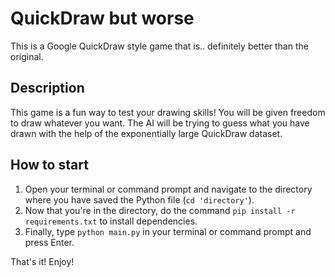 # QuickDraw but worse

This is a Google QuickDraw style game that is.. definitely better than the original. 

## Description

This game is a fun way to test your drawing skills! You will be given freedom to draw whatever you want. The AI will be trying to guess what you have drawn with the help of the exponentially large QuickDraw dataset.

## How to start

1. Open your terminal or command prompt and navigate to the directory where you have saved the Python file (`cd 'directory'`).
2. Now that you're in the directory, do the command `pip install -r requirements.txt` to install dependencies.
3. Finally, type `python main.py` in your terminal or command prompt and press Enter.

That's it! Enjoy!
